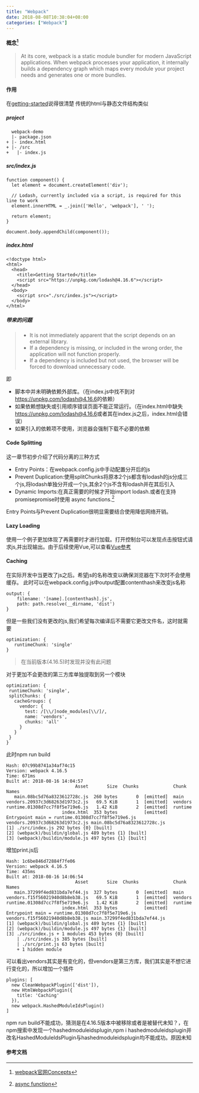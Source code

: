 ```yaml
---
title: "Webpack"
date: 2018-08-08T10:38:04+08:00
categories: ["Webpack"]
---
```


#### 概念[^1]

> At its core, webpack is a static module bundler for modern JavaScript applications. When webpack processes your application, it internally builds a dependency graph which maps every module your project needs and generates one or more bundles.

#### 作用

在[getting-started](https://webpack.js.org/guides/getting-started/)说得很清楚
传统的html与静态文件结构类似
##### project

      webpack-demo
      |- package.json
    + |- index.html
    + |- /src
    +   |- index.js

##### src/index.js

    function component() {
      let element = document.createElement('div');
    
      // Lodash, currently included via a script, is required for this line to work
      element.innerHTML = _.join(['Hello', 'webpack'], ' ');
    
      return element;
    }
    
    document.body.appendChild(component());

##### index.html

    <!doctype html>
    <html>
      <head>
        <title>Getting Started</title>
        <script src="https://unpkg.com/lodash@4.16.6"></script>
      </head>
      <body>
        <script src="./src/index.js"></script>
      </body>
    </html>

##### 带来的问题
> * It is not immediately apparent that the script depends on an external library.
> * If a dependency is missing, or included in the wrong order, the application will not function properly.
> * If a dependency is included but not used, the browser will be forced to download unnecessary code.

即

* 脚本中并未明确依赖外部库。（在index.js中找不到对<span>https://unpkg.com/lodash@4.16.6<span>的依赖）
* 如果依赖想缺失或引用顺序错误页面不能正常运行。（在index.html中缺失<span>https://unpkg.com/lodash@4.16.6<span>或者其在index.js之后，index.html会错误）
* 如果引入的依赖项不使用，浏览器会强制下载不必要的依赖

#### Code Splitting
这一章节初步介绍了代码分离的三种方式
* Entry Points：在webpack.config.js中手动配置分开后的js
* Prevent Duplication:使用splitChunks将原本2个js都含有lodash的js分成三个js,将lodash单独分开成一个js,其余2个js不含有lodash并在其后引入
* Dynamic Imports:在真正需要的时候才开始import lodash.或者在支持promisepromise时使用 async functions.[^2]

Entry Points与Prevent Duplication很明显需要结合使用降低网络开销。
#### Lazy Loading

使用一个例子更加体现了再需要时才进行加载。打开控制台可以发现点击按钮式请求js,并出现输出。由于后续使用Vue,可以查看[Vue参考](https://alexjoverm.github.io/2017/07/16/Lazy-load-in-Vue-using-Webpack-s-code-splitting/)
#### Caching
在实际开发中当更改了js之后。希望js的名称改变以确保浏览器在下次时不会使用缓存。
此时可以在webpack.config.js中output配置contenthash来改变js名称

    output: {
        filename: '[name].[contenthash].js',
        path: path.resolve(__dirname, 'dist')
    }

但是一些我们没有更改的js,我们希望每次编译后不需要它更改文件名，这时就需要

    optimization: {
       runtimeChunk: 'single'
    }

> 在当前版本(4.16.5)时发现并没有此问题

对于更加不会更改的第三方库单独提取到另一个模块

    optimization: {
     runtimeChunk: 'single',
     splitChunks: {
       cacheGroups: {
         vendor: {
           test: /[\\/]node_modules[\\/]/,
           name: 'vendors',
           chunks: 'all'
         }
       }
     }
    }
此时npm run build

    Hash: 07c99b8741a34af74c15
    Version: webpack 4.16.5
    Time: 671ms
    Built at: 2018-08-16 14:04:57
                              Asset       Size  Chunks             Chunk Names
       main.08bc5d76a8323612728c.js  260 bytes       0  [emitted]  main
    vendors.20937c3d68263d1973c2.js   69.5 KiB       1  [emitted]  vendors
    runtime.01308d7cc7f8f5e719e6.js   1.42 KiB       2  [emitted]  runtime
                         index.html  353 bytes          [emitted]
    Entrypoint main = runtime.01308d7cc7f8f5e719e6.js vendors.20937c3d68263d1973c2.js main.08bc5d76a8323612728c.js
    [1] ./src/index.js 292 bytes {0} [built]
    [2] (webpack)/buildin/global.js 489 bytes {1} [built]
    [3] (webpack)/buildin/module.js 497 bytes {1} [built]

增加print.js后

    Hash: 1c6be846d72884f7fe06
    Version: webpack 4.16.5
    Time: 435ms
    Built at: 2018-08-16 14:06:54
                              Asset       Size  Chunks             Chunk Names
       main.37299f4ed831bda7ef44.js  327 bytes       0  [emitted]  main
    vendors.f15f56021940d8b8eb38.js   69.5 KiB       1  [emitted]  vendors
    runtime.01308d7cc7f8f5e719e6.js   1.42 KiB       2  [emitted]  runtime
                         index.html  353 bytes          [emitted]
    Entrypoint main = runtime.01308d7cc7f8f5e719e6.js vendors.f15f56021940d8b8eb38.js main.37299f4ed831bda7ef44.js
    [1] (webpack)/buildin/global.js 489 bytes {1} [built]
    [2] (webpack)/buildin/module.js 497 bytes {1} [built]
    [3] ./src/index.js + 1 modules 453 bytes {0} [built]
        | ./src/index.js 385 bytes [built]
        | ./src/print.js 63 bytes [built]
        + 1 hidden module

可以看出vendors其实是有变化的，但vendors是第三方库，我们其实是不想它进行变化的，所以增加一个插件

    plugins: [
      new CleanWebpackPlugin(['dist']),
      new HtmlWebpackPlugin({
        title: 'Caching'
      }),
      new webpack.HashedModuleIdsPlugin()
    ]
npm run build不能成功，猜测是在4.16.5版本中被移除或者是被替代未知？，在npm搜索中发现一个hashedmoduleidsplugin,npm i hashedmoduleidsplugin并改名HashedModuleIdsPlugin与hashedmoduleidsplugin均不能成功。原因未知


#### 参考文档
[^1]: [webpack官网Concepts](https://webpack.js.org/concepts/)
[^2]: [async function](https://developer.mozilla.org/zh-CN/docs/Web/JavaScript/Reference/Statements/async_function)